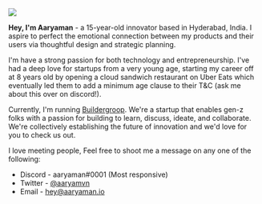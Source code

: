 <img src="https://media.discordapp.net/attachments/864826842707132446/930809278279848036/Profile_Banner_GH.png" />


**Hey, I'm Aaryaman** - a 15-year-old innovator based in Hyderabad, India. I aspire to perfect the emotional connection between my products and their users via thoughtful design and strategic planning. 

I'm have a strong passion for both technology and entrepreneurship. I've had a deep love for startups from a very young age, starting my career off at 8 years old by opening a cloud sandwich restaurant on Uber Eats which eventually led them to add a minimum age clause to their T&C (ask me about this over on discord!).

Currently, I'm running <a href="https://buildergroop.com">Buildergroop</a>. We're a startup that enables gen-z folks with a passion for building to learn, discuss, ideate, and collaborate. We're collectively establishing the future of innovation and we'd love for you to check us out.

I love meeting people, Feel free to shoot me a message on any one of the following:

- Discord - aaryaman#0001 (Most responsive)
- Twitter - <a href="https://twitter.com/aaryamvn">@aaryamvn</a> 
- Email - <a href="mailto:hey@aaryaman.io">hey@aaryaman.io</a>

